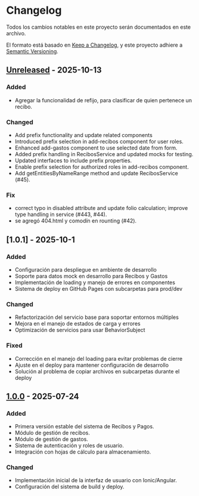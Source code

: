 # Changelog

Todos los cambios notables en este proyecto serán documentados en este archivo.

El formato está basado en [Keep a Changelog](https://keepachangelog.com/en/1.0.0/),
y este proyecto adhiere a [Semantic Versioning](https://semver.org/spec/v2.0.0.html).

## [Unreleased] - 2025-10-13

### Added

- Agregar la funcionalidad de refijo, para clasificar de quien pertenece un recibo.

### Changed

- Add prefix functionality and update related components
- Introduced prefix selection in add-recibos component for user roles.
- Enhanced add-gastos component to use selected date from form.
- Added prefix handling in RecibosService and updated mocks for testing.
- Updated interfaces to include prefix properties.
- Enable prefix selection for authorized roles in add-recibos component.
- Add getEntitiesByNameRange method and update RecibosService (#45).

### Fix

- correct typo in disabled attribute and update folio calculation; improve type handling in service (#443, #44).
- se agregó 404.html y comodín en rounting (#42).

## [1.0.1] - 2025-10-1

### Added

- Configuración para despliegue en ambiente de desarrollo
- Soporte para datos mock en desarrollo para Recibos y Gastos
- Implementación de loading y manejo de errores en componentes
- Sistema de deploy en GitHub Pages con subcarpetas para prod/dev

### Changed

- Refactorización del servicio base para soportar entornos múltiples
- Mejora en el manejo de estados de carga y errores
- Optimización de servicios para usar BehaviorSubject

### Fixed

- Corrección en el manejo del loading para evitar problemas de cierre
- Ajuste en el deploy para mantener configuración de desarrollo
- Solución al problema de copiar archivos en subcarpetas durante el deploy

## [1.0.0] - 2025-07-24

### Added

- Primera versión estable del sistema de Recibos y Pagos.
- Módulo de gestión de recibos.
- Módulo de gestión de gastos.
- Sistema de autenticación y roles de usuario.
- Integración con hojas de cálculo para almacenamiento.

### Changed

- Implementación inicial de la interfaz de usuario con Ionic/Angular.
- Configuración del sistema de build y deploy.

[Unreleased]: https://github.com/katopuebla/recibos-pagos/compare/v1.0.0...HEAD
[1.0.0]: https://github.com/katopuebla/recibos-pagos/releases/tag/v1.0.0

